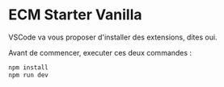 # ECM Starter Vanilla

VSCode va vous proposer d'installer des extensions, dites oui.

Avant de commencer, executer ces deux commandes :

```bash
npm install
npm run dev
```
